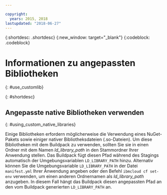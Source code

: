 ```yaml
---

copyright:
  years: 2015, 2018
lastupdated: "2018-06-27"
---
```


{:shortdesc: .shortdesc}
{:new_window: target="_blank"}
{:codeblock: .codeblock}


# Informationen zu angepassten Bibliotheken
{: #use_customlib}

{: #shortdesc}

## Angepasste native Bibliotheken verwenden
{: #using_custom_native_libraries}

Einige Bibliotheken erfordern möglicherweise die Verwendung eines NuGet-Pakets sowie einiger nativer Bibliotheksdateien (.so-Dateien).  Um diese Bibliotheken mit dem Buildpack zu verwenden, sollten Sie sie in einen Ordner mit dem Namen *ld_library_path* in den Stammordner Ihrer Anwendung stellen.
Das Buildpack fügt diesen Pfad während des Stagings automatisch der Umgebungsvariablen `LD_LIBRARY_PATH` hinzu.  Alternativ können Sie die Umgebungsvariable `LD_LIBRARY_PATH` in der Datei `manifest.yml` Ihrer Anwendung angeben oder den Befehl `ibmcloud cf set-env` verwenden, um einen anderen Ordnernamen als *ld_library_path* anzugeben.  In diesem Fall hängt das Buildpack diesen angepassten Pfad an den vom Buildpack generierten `LD_LIBRARY_PATH` an.
